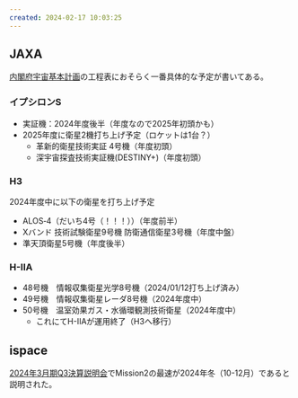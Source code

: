 ```yaml
---
created: 2024-02-17 10:03:25
---
```


## JAXA

[内閣府宇宙基本計画](https://www8.cao.go.jp/space/plan/keikaku.html)の工程表におそらく一番具体的な予定が書いてある。

### イプシロンS

- 実証機：2024年度後半（年度なので2025年初頭かも）
- 2025年度に衛星2機打ち上げ予定（ロケットは1台？）
  - ⾰新的衛星技術実証 4号機（年度初頭）
  - 深宇宙探査技術実証機(DESTINY+)（年度初頭）

### H3

2024年度中に以下の衛星を打ち上げ予定

- ALOS‐4（だいち4号（！！！））（年度前半）
- Xバンド 技術試験衛星9号機 防衛通信衛星3号機（年度中盤）
- 準天頂衛星5号機（年度後半）

### H-IIA

- 48号機　情報収集衛星光学8号機（2024/01/12打ち上げ済み）
- 49号機　情報収集衛星レーダ8号機（2024年度中）
- 50号機　温室効果ガス・⽔循環観測技術衛星（2024年度中）
  - これにてH-IIAが運用終了（H3へ移行）

## ispace

[2024年3月期Q3決算説明会](https://youtu.be/LemTghDhmcw?si=rdrr55AN-9fTewHI&t=613)でMission2の最速が2024年冬（10-12月）であると説明された。
